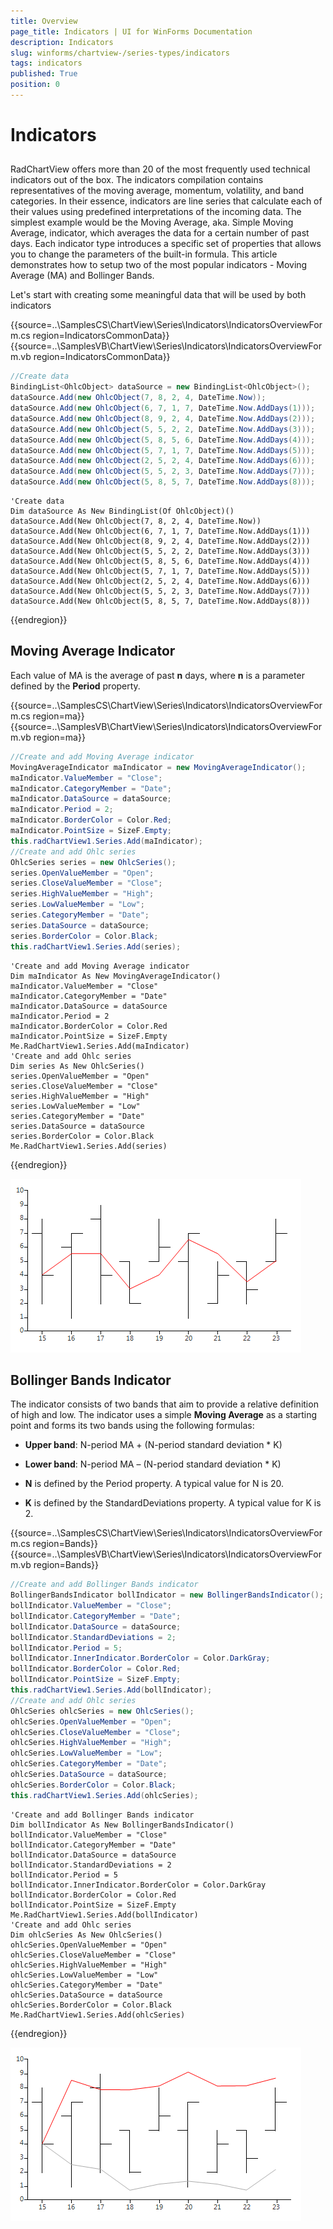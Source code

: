 ```yaml
---
title: Overview
page_title: Indicators | UI for WinForms Documentation
description: Indicators
slug: winforms/chartview-/series-types/indicators
tags: indicators
published: True
position: 0
---
```


# Indicators
 
## 

RadChartView offers more than 20 of the most frequently used technical indicators out of the box. The indicators compilation contains representatives of the moving average, momentum, volatility, and band categories. In their essence, indicators are line series that calculate each of their values using predefined interpretations of the incoming data. The simplest example would be the Moving Average, aka. Simple Moving Average, indicator, which averages the data for a certain number of past days. Each indicator type introduces a specific set of properties that allows you to change the parameters of the built-in formula. This article demonstrates how to setup two of the most popular indicators - Moving Average (MA) and Bollinger Bands. 

Let's start with creating some meaningful data that will be used by both indicators 

{{source=..\SamplesCS\ChartView\Series\Indicators\IndicatorsOverviewForm.cs region=IndicatorsCommonData}} 
{{source=..\SamplesVB\ChartView\Series\Indicators\IndicatorsOverviewForm.vb region=IndicatorsCommonData}} 

````C#
//Create data
BindingList<OhlcObject> dataSource = new BindingList<OhlcObject>();
dataSource.Add(new OhlcObject(7, 8, 2, 4, DateTime.Now));
dataSource.Add(new OhlcObject(6, 7, 1, 7, DateTime.Now.AddDays(1)));
dataSource.Add(new OhlcObject(8, 9, 2, 4, DateTime.Now.AddDays(2)));
dataSource.Add(new OhlcObject(5, 5, 2, 2, DateTime.Now.AddDays(3)));
dataSource.Add(new OhlcObject(5, 8, 5, 6, DateTime.Now.AddDays(4)));
dataSource.Add(new OhlcObject(5, 7, 1, 7, DateTime.Now.AddDays(5)));
dataSource.Add(new OhlcObject(2, 5, 2, 4, DateTime.Now.AddDays(6)));
dataSource.Add(new OhlcObject(5, 5, 2, 3, DateTime.Now.AddDays(7)));
dataSource.Add(new OhlcObject(5, 8, 5, 7, DateTime.Now.AddDays(8)));

````
````VB.NET
'Create data
Dim dataSource As New BindingList(Of OhlcObject)()
dataSource.Add(New OhlcObject(7, 8, 2, 4, DateTime.Now))
dataSource.Add(New OhlcObject(6, 7, 1, 7, DateTime.Now.AddDays(1)))
dataSource.Add(New OhlcObject(8, 9, 2, 4, DateTime.Now.AddDays(2)))
dataSource.Add(New OhlcObject(5, 5, 2, 2, DateTime.Now.AddDays(3)))
dataSource.Add(New OhlcObject(5, 8, 5, 6, DateTime.Now.AddDays(4)))
dataSource.Add(New OhlcObject(5, 7, 1, 7, DateTime.Now.AddDays(5)))
dataSource.Add(New OhlcObject(2, 5, 2, 4, DateTime.Now.AddDays(6)))
dataSource.Add(New OhlcObject(5, 5, 2, 3, DateTime.Now.AddDays(7)))
dataSource.Add(New OhlcObject(5, 8, 5, 7, DateTime.Now.AddDays(8)))

````

{{endregion}} 

 
## Moving Average Indicator

Each value of MA is the average of past __n__ days, where __n__ is a parameter defined by the __Period__ property. 

{{source=..\SamplesCS\ChartView\Series\Indicators\IndicatorsOverviewForm.cs region=ma}} 
{{source=..\SamplesVB\ChartView\Series\Indicators\IndicatorsOverviewForm.vb region=ma}} 

````C#
//Create and add Moving Average indicator
MovingAverageIndicator maIndicator = new MovingAverageIndicator();
maIndicator.ValueMember = "Close";
maIndicator.CategoryMember = "Date";
maIndicator.DataSource = dataSource;
maIndicator.Period = 2;
maIndicator.BorderColor = Color.Red;
maIndicator.PointSize = SizeF.Empty;
this.radChartView1.Series.Add(maIndicator);
//Create and add Ohlc series
OhlcSeries series = new OhlcSeries();
series.OpenValueMember = "Open";
series.CloseValueMember = "Close";
series.HighValueMember = "High";
series.LowValueMember = "Low";
series.CategoryMember = "Date";
series.DataSource = dataSource;
series.BorderColor = Color.Black;
this.radChartView1.Series.Add(series);

````
````VB.NET
'Create and add Moving Average indicator
Dim maIndicator As New MovingAverageIndicator()
maIndicator.ValueMember = "Close"
maIndicator.CategoryMember = "Date"
maIndicator.DataSource = dataSource
maIndicator.Period = 2
maIndicator.BorderColor = Color.Red
maIndicator.PointSize = SizeF.Empty
Me.RadChartView1.Series.Add(maIndicator)
'Create and add Ohlc series
Dim series As New OhlcSeries()
series.OpenValueMember = "Open"
series.CloseValueMember = "Close"
series.HighValueMember = "High"
series.LowValueMember = "Low"
series.CategoryMember = "Date"
series.DataSource = dataSource
series.BorderColor = Color.Black
Me.RadChartView1.Series.Add(series)

````

{{endregion}} 


![](images/chartview-series-types-indicators001.png)

## Bollinger Bands Indicator

The indicator consists of two bands that aim to provide a relative definition of high and low. The indicator uses a simple __Moving Average__ as a starting point and forms its two bands using the following formulas:
        

* __Upper band__: N-period MA + (N-period standard deviation * K)
            

* __Lower band__: N-period MA – (N-period standard deviation * K)
            

* __N__ is defined by the Period property. A typical value for N is 20.
            

* __K__ is defined by the StandardDeviations property. A typical value for K is 2. 

{{source=..\SamplesCS\ChartView\Series\Indicators\IndicatorsOverviewForm.cs region=Bands}} 
{{source=..\SamplesVB\ChartView\Series\Indicators\IndicatorsOverviewForm.vb region=Bands}} 

````C#
//Create and add Bollinger Bands indicator
BollingerBandsIndicator bollIndicator = new BollingerBandsIndicator();
bollIndicator.ValueMember = "Close";
bollIndicator.CategoryMember = "Date";
bollIndicator.DataSource = dataSource;
bollIndicator.StandardDeviations = 2;
bollIndicator.Period = 5;
bollIndicator.InnerIndicator.BorderColor = Color.DarkGray;
bollIndicator.BorderColor = Color.Red;
bollIndicator.PointSize = SizeF.Empty;
this.radChartView1.Series.Add(bollIndicator);
//Create and add Ohlc series
OhlcSeries ohlcSeries = new OhlcSeries();
ohlcSeries.OpenValueMember = "Open";
ohlcSeries.CloseValueMember = "Close";
ohlcSeries.HighValueMember = "High";
ohlcSeries.LowValueMember = "Low";
ohlcSeries.CategoryMember = "Date";
ohlcSeries.DataSource = dataSource;
ohlcSeries.BorderColor = Color.Black;
this.radChartView1.Series.Add(ohlcSeries);

````
````VB.NET
'Create and add Bollinger Bands indicator
Dim bollIndicator As New BollingerBandsIndicator()
bollIndicator.ValueMember = "Close"
bollIndicator.CategoryMember = "Date"
bollIndicator.DataSource = dataSource
bollIndicator.StandardDeviations = 2
bollIndicator.Period = 5
bollIndicator.InnerIndicator.BorderColor = Color.DarkGray
bollIndicator.BorderColor = Color.Red
bollIndicator.PointSize = SizeF.Empty
Me.RadChartView1.Series.Add(bollIndicator)
'Create and add Ohlc series
Dim ohlcSeries As New OhlcSeries()
ohlcSeries.OpenValueMember = "Open"
ohlcSeries.CloseValueMember = "Close"
ohlcSeries.HighValueMember = "High"
ohlcSeries.LowValueMember = "Low"
ohlcSeries.CategoryMember = "Date"
ohlcSeries.DataSource = dataSource
ohlcSeries.BorderColor = Color.Black
Me.RadChartView1.Series.Add(ohlcSeries)

````

{{endregion}} 


![](images/chartview-series-types-indicators002.png)
